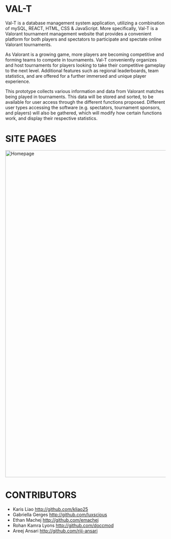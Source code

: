 # VAL-T
Val-T is a database management system application, utilizing a combination of mySQL, REACT, HTML, CSS & JavaScript. More specifically, Val-T is a Valorant tournament management website that provides a convenient platform for both players and spectators to participate and spectate online Valorant tournaments. 

As Valorant is a growing game, more players are becoming competitive and forming teams to compete in tournaments. Val-T conveniently organizes and host tournaments for players looking to take their competitive gameplay to the next level. Additional features such as regional leaderboards, team statistics, and are offered for a further immersed and unique player experience.

This prototype collects various information and data from Valorant matches being played in tournaments. This data will be stored and sorted, to be available for user access through the different functions proposed. Different user types accessing the software (e.g. spectators, tournament sponsors, and players) will also be gathered, which will modify how certain functions work, and display their respective statistics.

# SITE PAGES
<img width="1029" alt="Homepage" src="https://user-images.githubusercontent.com/71096997/145123321-e43bf178-2ad9-4d8a-8226-fd5c747dfcb5.png">

# CONTRIBUTORS
- Karis Liao <http://github.com/kliao25>
- Gabriella Gerges <http://github.com/luxscious>
- Ethan Machej <http://github.com/emachej>
- Rohan Kamra Lyons <http://github.com/doccmod>
- Areej Ansari <http://github.com/riji-ansari>



